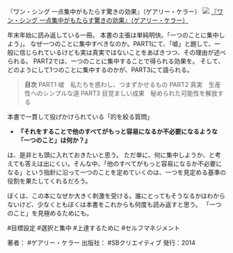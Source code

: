 『ワン・シング 一点集中がもたらす驚きの効果』（ゲアリー・ケラー）
[![](https://images-na.ssl-images-amazon.com/images/I/41pMxIeZZpL._SX342_BO1204203200_.jpg)](http://www.amazon.co.jp/exec/obidos/asin/4797375116/choiyaki81-22/)
[『ワン・シング 一点集中がもたらす驚きの効果』（ゲアリー・ケラー）](http://www.amazon.co.jp/exec/obidos/asin/4797375116/choiyaki81-22/)

年末年始に読み返している一冊。
本書の主張は単純明快。「一つのことに集中しよう」。
なぜ一つのことに集中すべきなのか。PART1にて、「嘘」と題して、一般に信じられているけども実は真実ではないことをあばきつつ、その理由が述べられる。
PART2では、一つのことに集中することで得られる効果を。
そして、どのようにして1つのことに集中するのかが、PART3にて語られる。

> **目次**
> PART1 嘘　私たちを惑わし、つまずかせるもの
> PART2 真実　生産性へのシンプルな道
> PART3 目覚ましい成果　秘められた可能性を解放する

本書で一貫して投げかけられている「的を絞る質問」

- **『それをすることで他のすべてがもっと容易になるか不必要になるような「一つのこと」は何か？』**

は、是非とも頭に入れておきたいと思う。
ただ単に、何に集中しようか、と考えても答えは出にくい。そんな中、「他のすべてがもっと容易になるか不必要になる」という指針に沿って一つのことを定めていくのは、一つを見定める基準の役割を果たしてくれるだろう。

ぼくは、この本になぜか大きく刺激を受ける。誰にとってもそうなるかはわからないけど、少なくともぼくは本書をこれからも何度も読み返すと思う。
「一つのこと」を見極めるためにも。

#目標設定 #選択と集中 #上達するために #セルフマネジメント 

著者： #ゲアリー・ケラー
出版社： #SBクリエイティブ
発行：2014

